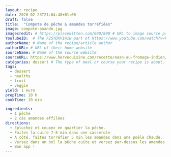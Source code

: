 ```yaml
---
layout: recipe
date: 2020-02-23T21:04:48+01:00
draft: false    
title:  "Compote de pêche & amandes torréfiées"
image: compote-amande.jpg 
imagecredit: # https://placekitten.com/600/800 # URL to image source page, website, or creator
YouTubeID:  # The F2SYDXV1W1w part of https://www.youtube.com/watch?v=F2SYDXV1W1w
authorName: # Name of the recipe/article author
authorURL: # URL of their home website
sourceName: # Name of the source website
sourceURL: https://www.hervecuisine.com/recette/naan-au-fromage-indien/
catégories: dessert # The type of meal or course your recipe is about. For example: "dinner", "entree", or "dessert".
tags:
  - dessert
  - healthy
  - fruit
  - veggie
yield: 1 euro
prepTime: 10 h
cookTime: 10 min

ingredients:
  - 1 pêche
  - 2 càs amandes effilées
directions:
  - Epluchez et coupez en quartier la pêche. 
  - Faites la cuire 7-8 min dans une casserole
  - A côté, faites torréfier 5 min les amandes dans une poêle chaude. 
  - Versez dans un bol la pêche cuite et versez par-dessus les amandes. 
  - Bon app ! 
---
```

